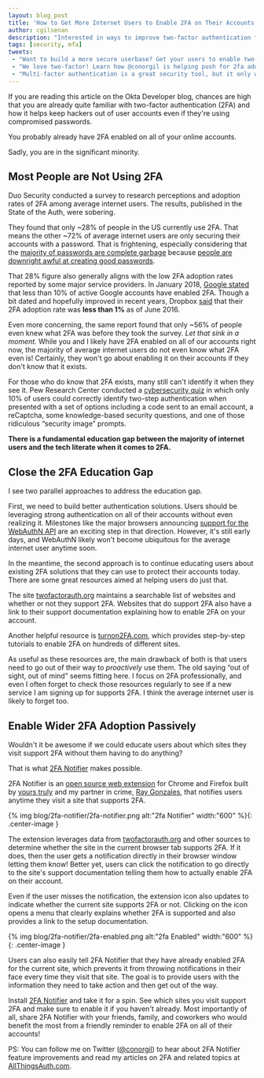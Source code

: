 ```yaml
---
layout: blog_post
title: 'How to Get More Internet Users to Enable 2FA on Their Accounts'
author: cgilsenan
description: "Interested in ways to improve two-factor authentication for your users? We'll teach you how to grow two-factor adoption and build a more secure userbase."
tags: [security, mfa]
tweets:
 - "Want to build a more secure userbase? Get your users to enable two-factor authentication! Our buddy @conorgil wrote an awesome guide you might enjoy on the topic:"
 - "We love two-factor! Learn how @conorgil is helping push for 2fa adoptoin in our latest post:"
 - "Multi-factor authentication is a great security tool, but it only works if users enable it! Learn how to increase user adoption of 2fa in our latest article, written by the one-and-only @conorgil:"
---
```


If you are reading this article on the Okta Developer blog, chances are high that you are already quite familiar with two-factor authentication (2FA) and how it helps keep hackers out of user accounts even if they're using compromised passwords.

You probably already have 2FA enabled on all of your online accounts.

Sadly, you are in the significant minority.

## Most People are Not Using 2FA

Duo Security conducted a survey to research perceptions and adoption rates of 2FA among average internet users. The results, published in the State of the Auth, were sobering.

They found that only ~28% of people in the US currently use 2FA. That means the other ~72% of average internet users are only securing their accounts with a password. That is frightening, especially considering that the [majority of passwords are complete garbage](https://www.troyhunt.com/86-of-passwords-are-terrible-and-other-statistics/) because [people are downright awful at creating good passwords](https://www.troyhunt.com/science-of-password-selection/).

That 28% figure also generally aligns with the low 2FA adoption rates reported by some major service providers. In January 2018, [Google stated](https://www.theregister.co.uk/2018/01/17/no_one_uses_two_factor_authentication/) that less than 10% of active Google accounts have enabled 2FA. Though a bit dated and hopefully improved in recent years, Dropbox [said](https://blogs.dropbox.com/business/2016/02/dropbox-customer-data-safety/) that their 2FA adoption rate was **less than 1%** as of June 2016.

Even more concerning, the same report found that only ~56% of people even knew what 2FA was before they took the survey. *Let that sink in a moment.* While you and I likely have 2FA enabled on all of our accounts right now, the majority of average internet users do not even know what 2FA even is! Certainly, they won't go about enabling it on their accounts if they don't know that it exists.

For those who do know that 2FA exists, many still can't identify it when they see it. Pew Research Center conducted a [cybersecurity quiz](http://www.pewinternet.org/2017/03/22/what-the-public-knows-about-cybersecurity/) in which only 10% of users could correctly identify two-step authentication when presented with a set of options including a code sent to an email account, a reCaptcha, some knowledge-based security questions, and one of those ridiculous “security image” prompts.

**There is a fundamental education gap between the majority of internet users and the tech literate when it comes to 2FA.**

## Close the 2FA Education Gap

I see two parallel approaches to address the education gap.

First, we need to build better authentication solutions. Users should be leveraging strong authentication on all of their accounts without even realizing it. Milestones like the major browsers announcing [support for the WebAuthN API](https://motherboard.vice.com/en_us/article/8xkvb3/webauthn-google-chrome-microsoft-edge-mozilla-firefox) are an exciting step in that direction. However, it's still early days, and WebAuthN likely won't become ubiquitous for the average internet user anytime soon.

In the meantime, the second approach is to continue educating users about existing 2FA solutions that they can use to protect their accounts today. There are some great resources aimed at helping users do just that.

The site [twofactorauth.org](https://twofactorauth.org/) maintains a searchable list of websites and whether or not they support 2FA. Websites that do support 2FA also have a link to their support documentation explaining how to enable 2FA on your account.

Another helpful resource is [turnon2FA.com](https://www.turnon2fa.com/), which provides step-by-step tutorials to enable 2FA on hundreds of different sites.

As useful as these resources are, the main drawback of both is that users need to go out of their way to *proactively* use them. The old saying “out of sight, out of mind” seems fitting here. I focus on 2FA professionally, and even I often forget to check those resources regularly to see if a new service I am signing up for supports 2FA. I think the average internet user is likely to forget too.

## Enable Wider 2FA Adoption Passively

Wouldn't it be awesome if we could educate users about which sites they visit support 2FA without them having to do anything?

That is what [2FA Notifier](https://2fanotifier.org/) makes possible.

2FA Notifier is an [open source web extension](https://github.com/conorgil/2fa-notifier) for Chrome and Firefox built by [yours truly](https://twitter.com/conorgil) and my partner in crime, [Ray Gonzales](https://ray-gonzales.com/), that notifies users anytime they visit a site that supports 2FA.

{% img blog/2fa-notifier/2fa-notifier.png alt:"2fa Notifier" width:"600" %}{: .center-image }

The extension leverages data from [twofactorauth.org](https://twofactorauth.org/) and other sources to determine whether the site in the current browser tab supports 2FA. If it does, then the user gets a notification directly in their browser window letting them know! Better yet, users can click the notification to go directly to the site's support documentation telling them how to actually enable 2FA on their account.

Even if the user misses the notification, the extension icon also updates to indicate whether the current site supports 2FA or not. Clicking on the icon opens a menu that clearly explains whether 2FA is supported and also provides a link to the setup documentation.

{% img blog/2fa-notifier/2fa-enabled.png alt:"2fa Enabled" width:"600" %}{: .center-image }

Users can also easily tell 2FA Notifier that they have already enabled 2FA for the current site, which prevents it from throwing notifications in their face every time they visit that site. The goal is to provide users with the information they need to take action and then get out of the way.

Install [2FA Notifier](https://2fanotifier.org/) and take it for a spin. See which sites you visit support 2FA and make sure to enable it if you haven't already. Most importantly of all, share 2FA Notifier with your friends, family, and coworkers who would benefit the most from a friendly reminder to enable 2FA on all of their accounts!

PS: You can follow me on Twitter ([@conorgil](https://twitter.com/conorgil)) to hear about 2FA Notifier feature improvements and read my articles on 2FA and related topics at [AllThingsAuth.com](https://allthingsauth.com/).
